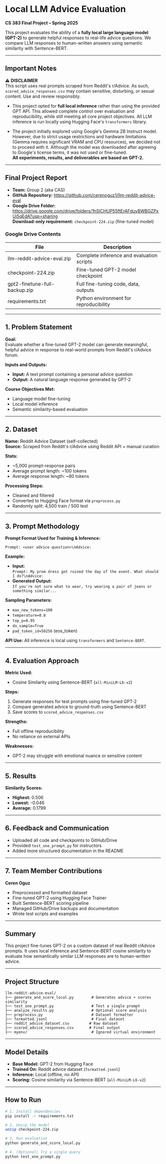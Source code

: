 # Local LLM Advice Evaluation  
**CS 383 Final Project – Spring 2025**

This project evaluates the ability of a **fully local large language model (GPT-2)** to generate helpful responses to real-life advice questions. We compare LLM responses to human-written answers using semantic similarity with Sentence-BERT.

---
## Important Notes

⚠️ **DISCLAIMER**  
This script uses real prompts scraped from Reddit's r/Advice. As such, `scored_advice_responses.csv` may contain sensitive, disturbing, or sexual content. Use and review responsibly.

- This project opted for **full local inference** rather than using the provided GPT API. This allowed complete control over evaluation and reproducibility, while still meeting all core project objectives. All LLM inference is run locally using Hugging Face's `transformers` library.

- The project initially explored using Google's Gemma 2B Instruct model. However, due to strict usage restrictions and hardware limitations (Gemma requires significant VRAM and CPU resources), we decided not to proceed with it. Although the model was downloaded after agreeing to Google's license terms, it was not used or fine-tuned.  
**All experiments, results, and deliverables are based on GPT-2.**

---

## Final Project Report

- **Team:** Group 2 (aka CAS)  
- **GitHub Repository:** https://github.com/cerenoguz1/llm-reddit-advice-eval  
- **Google Drive Folder:** https://drive.google.com/drive/folders/1hSICHUP55ftErAFduyBWBGZPxUj5qEdA?usp=sharing  
 **Download-only requirement:** `checkpoint-224.zip` (fine-tuned model)

### Google Drive Contents

| File                          | Description                                |
|-------------------------------|--------------------------------------------|
| llm-reddit-advice-eval.zip    | Complete inference and evaluation scripts  |
| checkpoint-224.zip            | Fine-tuned GPT-2 model checkpoint          |
| gpt2-finetune-full-backup.zip | Full fine-tuning code, data, outputs       |
| requirements.txt              | Python environment for reproducibility     |

---

## 1. Problem Statement

**Goal:**  
Evaluate whether a fine-tuned GPT-2 model can generate meaningful, helpful advice in response to real-world prompts from Reddit's r/Advice forum.

**Inputs and Outputs:**  
- **Input:** A text prompt containing a personal advice question  
- **Output:** A natural language response generated by GPT-2

**Course Objectives Met:**  
- Language model fine-tuning  
- Local model inference  
- Semantic similarity-based evaluation

---

## 2. Dataset

**Name:** Reddit Advice Dataset (self-collected)  
**Source:** Scraped from Reddit's r/Advice using Reddit API + manual curation

**Stats:**  
- ~5,000 prompt-response pairs  
- Average prompt length: ~100 tokens  
- Average response length: ~80 tokens

**Processing Steps:**  
- Cleaned and filtered  
- Converted to Hugging Face format via `preprocess.py`  
- Randomly split: 4,500 train / 500 test

---

## 3. Prompt Methodology

**Prompt Format Used for Training & Inference:**  
```
Prompt: <user advice question>\nAdvice:
```

**Example:**  
- **Input:**  
  `Prompt: My prom dress got ruined the day of the event. What should I do?\nAdvice:`  
- **Generated Output:**  
  `If you're not sure what to wear, try wearing a pair of jeans or something similar...`

**Sampling Parameters:**  
- `max_new_tokens=100`  
- `temperature=0.8`  
- `top_p=0.95`  
- `do_sample=True`  
- `pad_token_id=50256` (eos_token)

**API Use:** All inference is local using `transformers` and `Sentence-BERT`.

---

## 4. Evaluation Approach

**Metric Used:**  
- Cosine Similarity using Sentence-BERT (`all-MiniLM-L6-v2`)

**Steps:**  
1. Generate responses for test prompts using fine-tuned GPT-2  
2. Compare generated advice to ground-truth using Sentence-BERT  
3. Save scores to `scored_advice_responses.csv`

**Strengths:**  
- Full offline reproducibility  
- No reliance on external APIs

**Weaknesses:**  
- GPT-2 may struggle with emotional nuance or sensitive content

---

## 5. Results

**Similarity Scores:**  
- **Highest:** 0.506  
- **Lowest:** -0.046  
- **Average:** 0.1799

---

## 6. Feedback and Communication

- Uploaded all code and checkpoints to GitHub/Drive  
- Provided `test_one_prompt.py` for instructors  
- Added more structured documentation in the README

---

## 7. Team Member Contributions

**Ceren Oguz**  
- Preprocessed and formatted dataset  
- Fine-tuned GPT-2 using Hugging Face Trainer  
- Built Sentence-BERT scoring pipeline  
- Managed GitHub/Drive backups and documentation  
- Wrote test scripts and examples

---

## Summary

This project fine-tunes GPT-2 on a custom dataset of real Reddit r/Advice prompts. It uses local inference and Sentence-BERT cosine similarity to evaluate how semantically similar LLM responses are to human-written advice.

---

## Project Structure

```
llm-reddit-advice-eval/
├── generate_and_score_local.py        # Generates advice + scores similarity
├── test_one_prompt.py                 # Test a single prompt
├── analyze_results.py                 # Optional score analysis
├── preprocess.py                      # Dataset formatter
├── formatted.jsonl                    # Final dataset
├── reddit_advice_dataset.csv         # Raw dataset
├── scored_advice_responses.csv       # Final output
├── myenv/                             # Ignored virtual environment
```

---

## Model Details

- **Base Model:** GPT-2 from Hugging Face  
- **Trained On:** Reddit advice dataset (`formatted.jsonl`)  
- **Inference:** Local (offline, no API)  
- **Scoring:** Cosine similarity via Sentence-BERT (`all-MiniLM-L6-v2`)

---

## How to Run

```bash
# 1. Install dependencies
pip install -r requirements.txt

# 2. Unzip the model
unzip checkpoint-224.zip

# 3. Run evaluation
python generate_and_score_local.py

# 4. (Optional) Try a single query
python test_one_prompt.py
```
